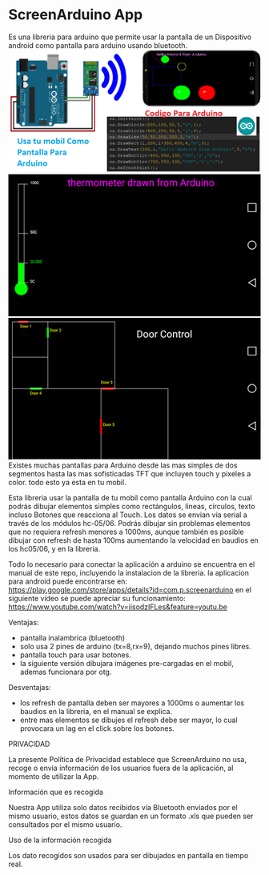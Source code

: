 # ScreenArduino App
Es una libreria para arduino que permite usar la pantalla de un Dispositivo android como pantalla para arduino usando bluetooth.
![GitHub Logo](/EjemplosArduino/promocional.png)
![GitHub Logo](/EjemplosArduino/ejemplo1.png)
![GitHub Logo](/EjemplosArduino/ejemplo2.png)
Existes muchas pantallas para Arduino desde las mas simples de dos segmentos hasta las mas sofisticadas  TFT que incluyen touch y pixeles a color. todo esto ya esta en tu mobil.

Esta libreria usar la pantalla de tu mobil como pantalla Arduino con la cual podrás dibujar elementos simples como rectángulos, lineas, círculos, texto incluso Botones que reacciona al Touch. 
Los datos se envian vía serial a través de los módulos hc-05/06. Podrás dibujar sin problemas elementos que no requiera refresh menores a 1000ms, aunque también es posible dibujar con refresh de hasta 100ms aumentando la velocidad en baudios en los hc05/06, y en la libreria. 

Todo lo necesario para conectar la aplicación a arduino se encuentra en el manual de este repo, incluyendo la instalacion de la libreria.
la aplicacion para android puede encontrarse en:
https://play.google.com/store/apps/details?id=com.p.screenarduino
en el siguiente video se puede apreciar su funcionamiento:
https://www.youtube.com/watch?v=iisodzIFLes&feature=youtu.be


Ventajas:
- pantalla inalambrica (bluetooth)
- solo usa 2 pines de arduino (tx=8,rx=9), dejando muchos pines libres.
- pantalla touch para usar botones.
- la siguiente versión dibujara imágenes pre-cargadas en el mobil, ademas funcionara por otg.

Desventajas:
- los refresh de pantalla deben ser mayores a  1000ms o aumentar los baudios en la libreria, en el manual se explica.
- entre mas elementos se dibujes el refresh debe ser mayor, lo cual provocara un lag en el click sobre los botones.

PRIVACIDAD 

La presente Política de Privacidad establece que ScreenArduino no usa, recoge o envia información de los usuarios fuera de la aplicación, al momento de utilizar la App.

Información que es recogida 

Nuestra App utiliza solo datos recibidos vía Bluetooth enviados por el mismo usuario, estos datos se guardan en un formato .xls que pueden ser consultados por el mismo usuario. 

Uso de la información recogida

Los dato recogidos son usados para ser dibujados en pantalla en tiempo real. 
